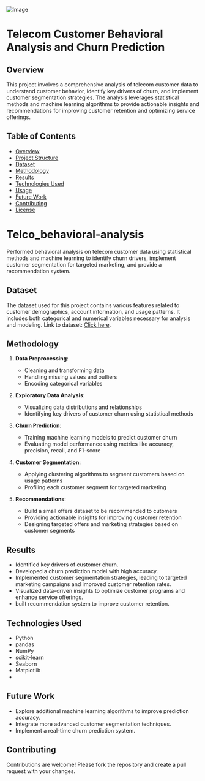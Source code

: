 ![Image](https://telecoms.adaptit.tech/wp-content/uploads/2023/12/Customer-Analytics-2.jpg)

# Telecom Customer Behavioral Analysis and Churn Prediction

## Overview
This project involves a comprehensive analysis of telecom customer data to understand customer behavior, identify key drivers of churn, and implement customer segmentation strategies. The analysis leverages statistical methods and machine learning algorithms to provide actionable insights and recommendations for improving customer retention and optimizing service offerings.

## Table of Contents
- [Overview](#overview)
- [Project Structure](#project-structure)
- [Dataset](#dataset)
- [Methodology](#methodology)
- [Results](#results)
- [Technologies Used](#technologies-used)
- [Usage](#usage)
- [Future Work](#future-work)
- [Contributing](#contributing)
- [License](#license)

# Telco_behavioral-analysis
Performed behavioral analysis on telecom customer data using statistical methods and machine learning to identify churn drivers, implement customer segmentation for targeted marketing, and provide a recommendation system.


## Dataset
The dataset used for this project contains various features related to customer demographics, account information, and usage patterns. It includes both categorical and numerical variables necessary for analysis and modeling. Link to dataset: [Click here](https://www.kaggle.com/datasets/mnassrib/telecom-churn-datasets).

## Methodology
1. **Data Preprocessing**:
   - Cleaning and transforming data
   - Handling missing values and outliers
   - Encoding categorical variables

2. **Exploratory Data Analysis**:
   - Visualizing data distributions and relationships
   - Identifying key drivers of customer churn using statistical methods

3. **Churn Prediction**:
   - Training machine learning models to predict customer churn
   - Evaluating model performance using metrics like accuracy, precision, recall, and F1-score

4. **Customer Segmentation**:
   - Applying clustering algorithms to segment customers based on usage patterns
   - Profiling each customer segment for targeted marketing

5. **Recommendations**:
   - Build a small offers dataset to be recommended to cutomers
   - Providing actionable insights for improving customer retention
   - Designing targeted offers and marketing strategies based on customer segments

## Results
- Identified key drivers of customer churn.
- Developed a churn prediction model with high accuracy.
- Implemented customer segmentation strategies, leading to targeted marketing campaigns and improved customer retention rates.
- Visualized data-driven insights to optimize customer programs and enhance service offerings.
- built recommendation system to improve customer retention.

## Technologies Used
- Python
- pandas
- NumPy
- scikit-learn
- Seaborn
- Matplotlib
- 
## Future Work


- Explore additional machine learning algorithms to improve prediction accuracy.
- Integrate more advanced customer segmentation techniques.
- Implement a real-time churn prediction system.

## Contributing
Contributions are welcome! Please fork the repository and create a pull request with your changes.
